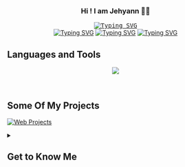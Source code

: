 <h3 align="center">Hi ! I am Jehyann 👋🏻</h3>

<p align="center"> 
  <samp>
    <a href=""><img src="https://readme-typing-svg.demolab.com?font=Fira+Code&pause=1000&color=FFADBE&random=false&width=435&lines=LOOKING+FOR+SUMMER+2024+INTERNSHIP" alt="Typing SVG"/></a>
  </samp>
  <br/>
  <a href="https://linktr.ee/jehyann"><img src="https://img.shields.io/badge/linktree-39E09B?style=for-the-badge&logo=linktree&logoColor=white" alt="Typing SVG"></a>
  <a href="https://hypothermiaoftheheart.tumblr.com/"><img src="https://img.shields.io/badge/Tumblr-%2336465D.svg?&style=for-the-badge&logo=Tumblr&logoColor=white" alt="Typing SVG"></a>
  <a href="https://dribbble.com/Jehyann"><img src="https://img.shields.io/badge/Dribbble-EA4C89?style=for-the-badge&logo=dribbble&logoColor=white" alt="Typing SVG"></a>
</p>

## Languages and Tools

<p align="center">
  <a href="https://skillicons.dev">
    <img src="https://skillicons.dev/icons?i=c,cpp,cs,py,unity,unreal,godot,blender,figma,github,visualstudio,vscode,dotnet" />
  </a>
</p>

<br/>

## Some Of My Projects
[![Web Projects](https://github-readme-stats.vercel.app/api/pin/?username=Jehyann&repo=UnityInspiredGameObjects&border_color=0D1117&title_color=ffffff&bg_color=2C3138&text_color=ffffff&icon_color=FFADBE)](https://github.com/Jehyann/UnityInspiredGameObjects)

<details> 
  <summary><h2>Get to Know Me</h2></summary>
  <p align="justify">Hello! I'm Jehyann, a 21-year-old from France currently pursuing a Bachelor's degree in Game Technology and Programming at Gaming Campus Paris. I've also dedicated two years to learning languages, starting with Arabic then Chinese.<br/>
  My ultimate goal is to become a programmer in the field of artificial intelligence, with a strong desire to work abroad, especially in Japan. Outside of my studies, I have a passion for 3D modeling, virtual reality (VR), languages, and travel. I went alone to Japan at 16 and later explored Sweden.<br/>
  My work is highly inspired from the universe of Dune by Frank Herbert and Dark Souls games by FromSoftware. You can join my adventure my following my social medias !</p>
</details>



<!--
<br/>
//![Top Langs](https://github-readme-stats.vercel.app/api/top-langs/?username=Jehyann&layout=compact)
<br/>
-->
